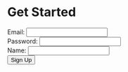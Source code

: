 # Get Started

<form id="loginForm" action="https:localhost:8679/api/person/post" method="post">
    <label for="email">Email:</label>
    <input type="email" id="email" name="email" required><br>
    <label for="password">Password:</label>
    <input type="password" id="password" name="password" required><br>
    <label for="name">Name:</label>
    <input type="text" id="name" name="name" required><br>
    <button class="button" value="Sign Up" onclick="submitForm()">Sign Up</button>
</form>

<script>
    function submitForm() {
        $.post("https:localhost:8679/api/person/post", $("#loginForm").serialize(), function(data) {
            console.log(data);
        });
    }
</script>